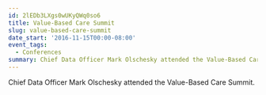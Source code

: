```yaml
---
id: 2lEDb3LXgs0wUKyQWq0so6
title: Value-Based Care Summit
slug: value-based-care-summit
date_start: '2016-11-15T00:00-08:00'
event_tags:
  - Conferences
summary: Chief Data Officer Mark Olschesky attended the Value-Based Care Summit.
---
```

Chief Data Officer Mark Olschesky attended the Value-Based Care Summit.
  